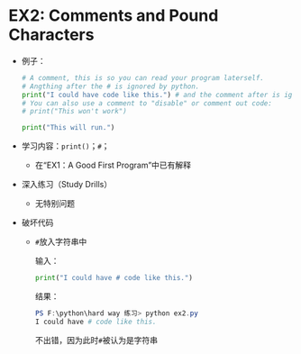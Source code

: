 # EX2: Comments and Pound Characters

* 例子：

  ```python
  # A comment, this is so you can read your program laterself.
  # Angthing after the # is ignored by python.
  print("I could have code like this.") # and the comment after is ignored
  # You can also use a comment to "disable" or comment out code:
  # print("This won't work")
  
  print("This will run.")
  ```
  
* 学习内容：`print()`；`#`；

  * 在“EX1：A Good First Program”中已有解释

* 深入练习（Study Drills）

  * 无特别问题

* 破坏代码

  * `#`放入字符串中

    输入：

    ```python
    print("I could have # code like this.")
    ```

    结果：

    ```powershell
    PS F:\python\hard way 练习> python ex2.py
    I could have # code like this.
    ```

    不出错，因为此时`#`被认为是字符串

    

    




